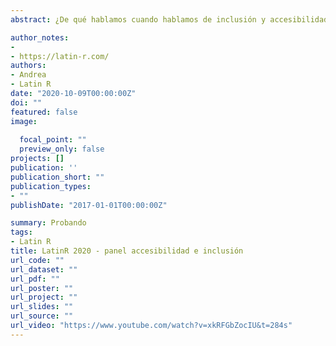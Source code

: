 ```yaml
---
abstract: ¿De qué hablamos cuando hablamos de inclusión y accesibilidad en el mundo de la tecnología?

author_notes:
- 
- https://latin-r.com/
authors:
- Andrea
- Latin R
date: "2020-10-09T00:00:00Z"
doi: ""
featured: false
image:
  
  focal_point: ""
  preview_only: false
projects: []
publication: ''
publication_short: ""
publication_types:
- ""
publishDate: "2017-01-01T00:00:00Z"

summary: Probando
tags:
- Latin R
title: LatinR 2020 - panel accesibilidad e inclusión
url_code: ""
url_dataset: ""
url_pdf: ""
url_poster: ""
url_project: ""
url_slides: ""
url_source: ""
url_video: "https://www.youtube.com/watch?v=xkRFGbZocIU&t=284s"
---
```



